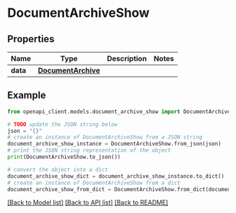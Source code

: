 # DocumentArchiveShow


## Properties

Name | Type | Description | Notes
------------ | ------------- | ------------- | -------------
**data** | [**DocumentArchive**](DocumentArchive.md) |  | 

## Example

```python
from openapi_client.models.document_archive_show import DocumentArchiveShow

# TODO update the JSON string below
json = "{}"
# create an instance of DocumentArchiveShow from a JSON string
document_archive_show_instance = DocumentArchiveShow.from_json(json)
# print the JSON string representation of the object
print(DocumentArchiveShow.to_json())

# convert the object into a dict
document_archive_show_dict = document_archive_show_instance.to_dict()
# create an instance of DocumentArchiveShow from a dict
document_archive_show_from_dict = DocumentArchiveShow.from_dict(document_archive_show_dict)
```
[[Back to Model list]](../README.md#documentation-for-models) [[Back to API list]](../README.md#documentation-for-api-endpoints) [[Back to README]](../README.md)


